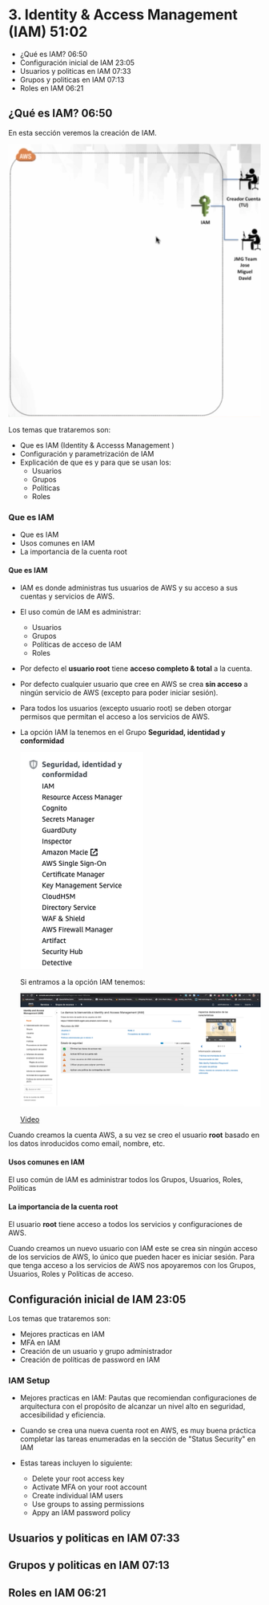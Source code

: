 # 3. Identity & Access Management (IAM) 51:02

* ¿Qué es IAM? 06:50
* Configuración inicial de IAM 23:05
* Usuarios y politicas en IAM 07:33
* Grupos y politicas en IAM 07:13
* Roles en IAM 06:21

## ¿Qué es IAM? 06:50

En esta sección veremos la creación de IAM.

<img src="images/c3/3-iam.png">

Los temas que trataremos son:

* Que es IAM (Identity & Accesss Management )
* Configuración y parametrización de IAM
* Explicación de que es y para que se usan los: 
   * Usuarios
   * Grupos
   * Políticas
   * Roles
   
### Que es IAM

* Que es IAM
* Usos comunes en IAM
* La importancia de la cuenta root

#### Que es IAM

* IAM es donde administras tus usuarios de AWS y su acceso a sus cuentas y servicios de AWS.
* El uso común de IAM es administrar:
   * Usuarios
   * Grupos
   * Políticas de acceso de IAM
   * Roles
* Por defecto el **usuario root** tiene **acceso completo & total** a la cuenta.
* Por defecto cualquier usuario que cree en AWS se crea **sin acceso** a ningún servicio de AWS (excepto para poder iniciar sesión).
* Para todos los usuarios (excepto usuario root) se deben otorgar permisos que permitan el acceso a los servicios de AWS.
* La opción IAM la tenemos en el Grupo **Seguridad, identidad y conformidad** 

   <img src="images/c3/3-iam-2.png">

   Si entramos a la opción IAM tenemos:
   
   <img src="images/c3/3-iam-3.png">
   
   [Video](https://www.youtube.com/watch?time_continue=135&v=Ul6FW4UANGc&feature=emb_logo)

Cuando creamos la cuenta AWS, a su vez se creo el usuario **root** basado en los datos inroducidos como email, nombre, etc. 

#### Usos comunes en IAM

El uso común de IAM es administrar todos los Grupos, Usuarios, Roles, Políticas

#### La importancia de la cuenta root

El usuario **root** tiene acceso a todos los servicios y configuraciones de AWS.

Cuando creamos un nuevo usuario con IAM este se crea sin ningún acceso de los servicios de AWS, lo único que pueden hacer es iniciar sesión. Para que tenga acceso a los servicios de AWS nos apoyaremos con los Grupos, Usuarios, Roles y Políticas de acceso.

## Configuración inicial de IAM 23:05

Los temas que trataremos son:

* Mejores practicas en IAM
* MFA en IAM
* Creación de un usuario y grupo administrador
* Creación de políticas de password en IAM

### IAM Setup

* Mejores practicas en IAM: Pautas que recomiendan configuraciones de arquitectura con el propósito de alcanzar un nivel alto en seguridad, accesibilidad y eficiencia.

* Cuando se crea una nueva cuenta root en AWS, es muy buena práctica completar las tareas enumeradas en la sección de "Status Security" en IAM

* Estas tareas incluyen lo siguiente:
   * Delete your root access key
   * Activate MFA on your root account
   * Create individual IAM users
   * Use groups to assing permissions
   * Appy an IAM password policy
   
   
   























## Usuarios y politicas en IAM 07:33
## Grupos y politicas en IAM 07:13
## Roles en IAM 06:21
